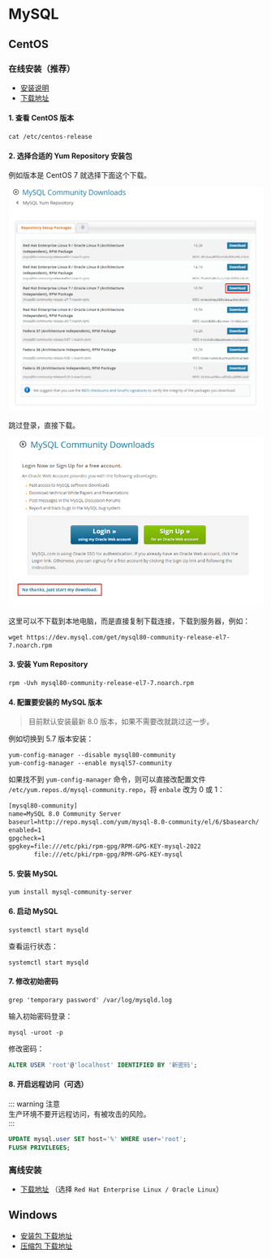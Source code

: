# MySQL

## CentOS

### 在线安装（推荐）

- [安装说明](https://dev.mysql.com/doc/mysql-yum-repo-quick-guide/en/)
- [下载地址](https://dev.mysql.com/downloads/repo/yum/)

#### 1. 查看 CentOS 版本

```shell
cat /etc/centos-release
```

#### 2. 选择合适的 Yum Repository 安装包

例如版本是 CentOS 7 就选择下面这个下载。

![mysql-1.png](images/mysql-1.png)

跳过登录，直接下载。

![mysql-2.png](images/mysql-2.png)

这里可以不下载到本地电脑，而是直接复制下载连接，下载到服务器，例如：

```shell
wget https://dev.mysql.com/get/mysql80-community-release-el7-7.noarch.rpm
```

#### 3. 安装 Yum Repository

```shell
rpm -Uvh mysql80-community-release-el7-7.noarch.rpm
```

#### 4. 配置要安装的 MySQL 版本

> 目前默认安装最新 8.0 版本，如果不需要改就跳过这一步。

例如切换到 5.7 版本安装：

```shell
yum-config-manager --disable mysql80-community
yum-config-manager --enable mysql57-community
```

如果找不到 `yum-config-manager` 命令，则可以直接改配置文件 `/etc/yum.repos.d/mysql-community.repo`，将 `enbale` 改为 0 或 1：

```shell
[mysql80-community]
name=MySQL 8.0 Community Server
baseurl=http://repo.mysql.com/yum/mysql-8.0-community/el/6/$basearch/
enabled=1
gpgcheck=1
gpgkey=file:///etc/pki/rpm-gpg/RPM-GPG-KEY-mysql-2022
       file:///etc/pki/rpm-gpg/RPM-GPG-KEY-mysql
```

#### 5. 安装 MySQL

```shell
yum install mysql-community-server
```

#### 6. 启动 MySQL

```shell
systemctl start mysqld
```

查看运行状态：

```shell
systemctl start mysqld
```

#### 7. 修改初始密码

```shell
grep 'temporary password' /var/log/mysqld.log
```

输入初始密码登录：

```shell
mysql -uroot -p
```

修改密码：

```sql
ALTER USER 'root'@'localhost' IDENTIFIED BY '新密码';
```

#### 8. 开启远程访问（可选）

::: warning 注意  
生产环境不要开远程访问，有被攻击的风险。  
:::

```sql
UPDATE mysql.user SET host='%' WHERE user='root';
FLUSH PRIVILEGES;
```

### 离线安装

- [下载地址](https://dev.mysql.com/downloads/mysql/) （选择 `Red Hat Enterprise Linux / Oracle Linux`）

## Windows

- [安装包 下载地址](https://dev.mysql.com/downloads/windows/installer/8.0.html)
- [压缩包 下载地址](https://dev.mysql.com/downloads/mysql/)
